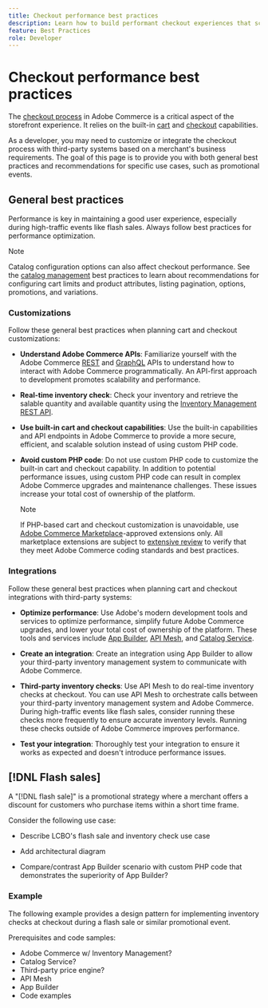 ```yaml
---
title: Checkout performance best practices
description: Learn how to build performant checkout experiences that scale for your Adobe Commerce site.
feature: Best Practices
role: Developer
---
```


# Checkout performance best practices

The [checkout process](https://experienceleague.adobe.com/en/docs/commerce-admin/stores-sales/point-of-purchase/checkout/checkout-process) in Adobe Commerce is a critical aspect of the storefront experience. It relies on the built-in [cart](https://experienceleague.adobe.com/en/docs/commerce-admin/start/storefront/storefront#shopping-cart) and [checkout](https://experienceleague.adobe.com/en/docs/commerce-admin/start/storefront/storefront#checkout-page) capabilities.

As a developer, you may need to customize or integrate the checkout process with third-party systems based on a merchant's business requirements. The goal of this page is to provide you with both general best practices and recommendations for specific use cases, such as promotional events.

## General best practices

Performance is key in maintaining a good user experience, especially during high-traffic events like flash sales. Always follow best practices for performance optimization.

>[!NOTE]
>
>Catalog configuration options can also affect checkout performance. See the [catalog management](../planning/catalog-management.md) best practices to learn about recommendations for configuring cart limits and product attributes, listing pagination, options, promotions, and variations.

### Customizations

Follow these general best practices when planning cart and checkout customizations:

- **Understand Adobe Commerce APIs**: Familiarize yourself with the Adobe Commerce [REST](https://developer.adobe.com/commerce/webapi/rest/quick-reference/) and [GraphQL](https://developer.adobe.com/commerce/webapi/graphql/schema/) APIs to understand how to interact with Adobe Commerce programmatically. An API-first approach to development promotes scalability and performance.

- **Real-time inventory check**: Check your inventory and retrieve the salable quantity and available quantity using the [Inventory Management REST API](https://developer.adobe.com/commerce/webapi/rest/inventory/check-salable-quantity/).

- **Use built-in cart and checkout capabilities**: Use the built-in capabilities and API endpoints in Adobe Commerce to provide a more secure, efficient, and scalable solution instead of using custom PHP code.

- **Avoid custom PHP code**: Do not use custom PHP code to customize the built-in cart and checkout capability. In addition to potential performance issues, using custom PHP code can result in complex Adobe Commerce upgrades and maintenance challenges. These issues increase your total cost of ownership of the platform.

  >[!NOTE]
  >
  >If PHP-based cart and checkout customization is unavoidable, use [Adobe Commerce Marketplace](https://commercemarketplace.adobe.com/)-approved extensions only. All marketplace extensions are subject to [extensive review](https://developer.adobe.com/commerce/marketplace/guides/sellers/extension-quality-program/) to verify that they meet Adobe Commerce coding standards and best practices.

### Integrations

Follow these general best practices when planning cart and checkout integrations with third-party systems:

- **Optimize performance**: Use Adobe's modern development tools and services to optimize performance, simplify future Adobe Commerce upgrades, and lower your total cost of ownership of the platform. These tools and services include [App Builder](https://developer.adobe.com/commerce/extensibility/app-development/), [API Mesh](https://developer.adobe.com/graphql-mesh-gateway/), and [Catalog Service](https://experienceleague.adobe.com/en/docs/commerce-merchant-services/catalog-service/overview).

- **Create an integration**: Create an integration using App Builder to allow your third-party inventory management system to communicate with Adobe Commerce.

- **Third-party inventory checks**: Use API Mesh to do real-time inventory checks at checkout. You can use API Mesh to orchestrate calls between your third-party inventory management system and Adobe Commerce. During high-traffic events like flash sales, consider running these checks more frequently to ensure accurate inventory levels. Running these checks outside of Adobe Commerce improves performance.

- **Test your integration**: Thoroughly test your integration to ensure it works as expected and doesn't introduce performance issues.

## [!DNL Flash sales]

A "[!DNL flash sale]" is a promotional strategy where a merchant offers a discount for customers who purchase items within a short time frame.

Consider the following use case:

- Describe LCBO's flash sale and inventory check use case

- Add architectural diagram

- Compare/contrast App Builder scenario with custom PHP code that demonstrates the superiority of App Builder?

### Example

The following example provides a design pattern for implementing inventory checks at checkout during a flash sale or similar promotional event.

Prerequisites and code samples:

- Adobe Commerce w/ Inventory Management?
- Catalog Service?
- Third-party price engine?
- API Mesh
- App Builder
- Code examples

